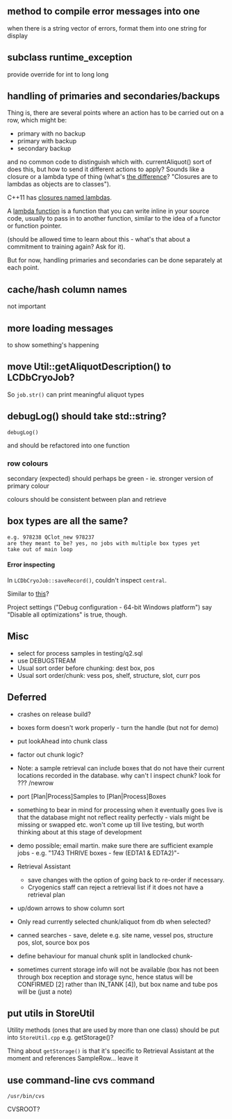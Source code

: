 ## method to compile error messages into one

when there is a string vector of errors, format them into one string for display

## subclass runtime_exception

provide override for int to long long

## handling of primaries and secondaries/backups

Thing is, there are several points where an action has to be carried out on a row, which might be: 

 * primary with no backup
 * primary with backup
 * secondary backup

and no common code to distinguish which with. currentAliquot() sort of does this, but how to send it different actions to apply? Sounds like a closure or a lambda type of thing (what's [the difference](http://scottmeyers.blogspot.co.uk/2013/05/lambdas-vs-closures.html)? "Closures are to lambdas as objects are to classes").

C++11 has [closures named lambdas](http://stackoverflow.com/questions/12635184/do-we-have-closures-in-c).

A [lambda function](http://www.cprogramming.com/c++11/c++11-lambda-closures.html) is a function that you can write inline in your source code, usually to pass in to another function, similar to the idea of a functor or function pointer.

(should be allowed time to learn about this - what's that about a commitment to training again? Ask for it).

But for now, handling primaries and secondaries can be done separately at each point.

## cache/hash column names

not important

## more loading messages

to show something's happening

## move Util::getAliquotDescription() to LCDbCryoJob?

So `job.str()` can print meaningful aliquot types

## debugLog() should take std::string?

    debugLog()
and should be refactored into one function

### row colours

secondary (expected) should perhaps be green - ie. stronger version of primary colour

colours should be consistent between plan and retrieve

## box types are all the same?

    e.g. 978238 QClot_new 978237
    are they meant to be? yes, no jobs with multiple box types yet
    take out of main loop

#### Error inspecting <symbol>

In `LCDbCryoJob::saveRecord()`, couldn't inspect `central`.

Similar to [this](http://qc.embarcadero.com/wc/qcmain.aspx?d=68452)?

Project settings ("Debug configuration - 64-bit Windows platform") say "Disable all optimizations" is true, though.

## Misc

 * select for process samples in testing/q2.sql
 * use DEBUGSTREAM
 * Usual sort order before chunking: dest box, pos
 * Usual sort order/chunk: vess pos, shelf, structure, slot, curr pos

## Deferred

 * crashes on release build?
 * boxes form doesn't work properly - turn the handle (but not for demo)
 * put lookAhead into chunk class
 * factor out chunk logic?
 * Note: a sample retrieval can include boxes that do not have their current locations recorded in the database.
why can't I inspect chunk?
look for ??? /newrow
 * port [Plan|Process]Samples to [Plan|Process]Boxes
 * something to bear in mind for processing when it eventually goes live is that the database might not reflect reality perfectly - vials might be missing or swapped etc.
   won't come up till live testing, but worth thinking about at this stage of development
 * demo possible; email martin. make sure there are sufficient example jobs - e.g. "1743 THRIVE boxes - few (EDTA1 & EDTA2)"- 
 * Retrieval Assistant
    * save changes with the option of going back to re-order if necessary.
    * Cryogenics staff can reject a retrieval list if it does not have a retrieval plan
 * up/down arrows to show column sort
 * Only read currently selected chunk/aliquot from db when selected?
 * canned searches - save, delete e.g. site name, vessel pos, structure pos, slot, source box pos
 * define behaviour for manual chunk split in landlocked chunk-

* sometimes current storage info will not be available (box has not been through box reception and storage sync, hence status will be CONFIRMED [2] rather than IN_TANK [4]), but box name and tube pos will be (just a note)

## put utils in StoreUtil

Utility methods (ones that are used by more than one class) should be put into `StoreUtil.cpp` e.g. getStorage()?

Thing about `getStorage()` is that it's specific to Retrieval Assistant at the moment and references SampleRow... leave it

## use command-line cvs command

    /usr/bin/cvs

CVSROOT?
